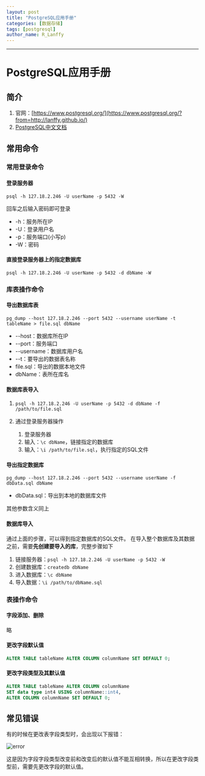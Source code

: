 ```yaml
---
layout: post
title: "PostgreSQL应用手册"
categories: [数据存储]
tags: [postgresql]
author_name: R_Lanffy
---
```

---

# PostgreSQL应用手册

## 简介

1. 官网：[https://www.postgresql.org/](https://www.postgresql.org/?from=http://lanffy.github.io/)
2. [PostgreSQL中文文档](http://www.yiibai.com/manual/postgresql/?from=http://lanffy.github.io/)

## 常用命令
### 常用登录命令
#### 登录服务器

``psql -h 127.18.2.246 -U userName -p 5432 -W``

回车之后输入密码即可登录

* -h：服务所在IP
* -U：登录用户名
* -p：服务端口(小写p)
* -W：密码

#### 直接登录服务器上的指定数据库

``psql -h 127.18.2.246 -U userName -p 5432 -d dbName -W``

### 库表操作命令
#### 导出数据库表

``pg_dump --host 127.18.2.246 --port 5432 --username userName -t tableName > file.sql dbName``

* --host：数据库所在IP
* --port：服务端口
* --username：数据库用户名
* --t：要导出的数据表名称
* file.sql：导出的数据本地文件
* dbName：表所在库名

#### 数据库表导入

1. ``psql -h 127.18.2.246 -U userName -p 5432 -d dbName -f /path/to/file.sql``
2. 通过登录服务器操作
    
    1. 登录服务器
    2. 输入：``\c dbName``，链接指定的数据库
    3. 输入：``\i /path/to/file.sql``，执行指定的SQL文件

#### 导出指定数据库

``pg_dump --host 127.18.2.246 --port 5432 --username userName -f dbData.sql dbName``

* dbData.sql：导出到本地的数据库文件

其他参数含义同上

#### 数据库导入

通过上面的步骤，可以得到指定数据库的SQL文件。
在导入整个数据库及其数据之前，需要**先创建要导入的库**，完整步骤如下

1. 链接服务器：``psql -h 127.18.2.246 -U userName -p 5432 -W``
2. 创建数据库：``createdb dbName``
3. 进入数据库：``\c dbName``
4. 导入数据：``\i /path/to/dbName.sql``

### 表操作命令

#### 字段添加、删除

略

#### 更改字段默认值

```sql
ALTER TABLE tableName ALTER COLUMN columnName SET DEFAULT 0;
```

#### 更改字段类型及其默认值

```sql
ALTER TABLE tableName ALTER COLUMN columnName 
SET data type int4 USING columnName::int4,
ALTER COLUMN columnName SET DEFAULT 0;
```

## 常见错误

有的时候在更改表字段类型时，会出现以下报错：

![error](http://7xjh09.com1.z0.glb.clouddn.com/postgresqlError.png-Lanffy)

这是因为字段字段类型改变前和改变后的默认值不能互相转换，所以在更改字段类型前，需要先更改字段的默认值。



